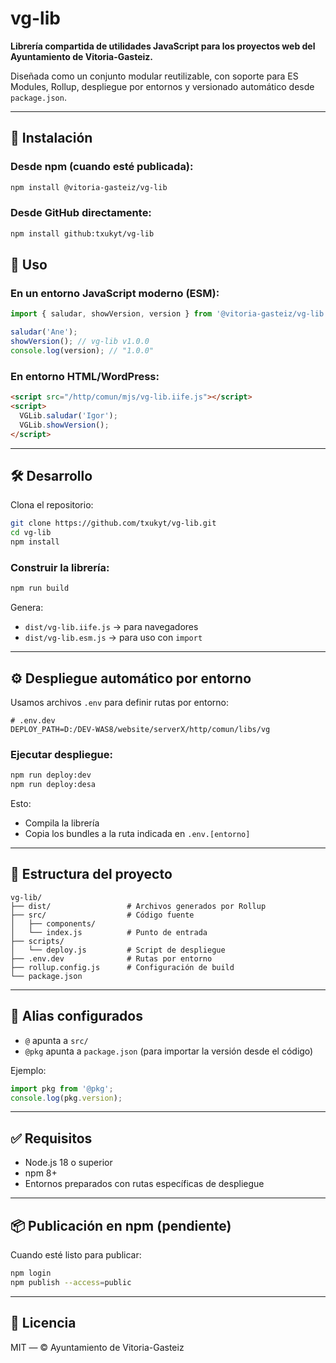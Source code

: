 # vg-lib

**Librería compartida de utilidades JavaScript para los proyectos web del Ayuntamiento de Vitoria-Gasteiz.**

Diseñada como un conjunto modular reutilizable, con soporte para ES Modules, Rollup, despliegue por entornos y versionado automático desde `package.json`.

---

## 🚀 Instalación

### Desde npm (cuando esté publicada):

```bash
npm install @vitoria-gasteiz/vg-lib
```

### Desde GitHub directamente:

```bash
npm install github:txukyt/vg-lib
```

## 🧩 Uso

### En un entorno JavaScript moderno (ESM):

```js
import { saludar, showVersion, version } from '@vitoria-gasteiz/vg-lib';

saludar('Ane');
showVersion(); // vg-lib v1.0.0
console.log(version); // "1.0.0"
```

### En entorno HTML/WordPress:

```html
<script src="/http/comun/mjs/vg-lib.iife.js"></script>
<script>
  VGLib.saludar('Igor');
  VGLib.showVersion();
</script>
```

---

## 🛠️ Desarrollo

Clona el repositorio:

```bash
git clone https://github.com/txukyt/vg-lib.git
cd vg-lib
npm install
```

### Construir la librería:

```bash
npm run build
```

Genera:

- `dist/vg-lib.iife.js` → para navegadores
- `dist/vg-lib.esm.js`  → para uso con `import`

---

## ⚙️ Despliegue automático por entorno

Usamos archivos `.env` para definir rutas por entorno:

```
# .env.dev
DEPLOY_PATH=D:/DEV-WAS8/website/serverX/http/comun/libs/vg
```

### Ejecutar despliegue:

```bash
npm run deploy:dev
npm run deploy:desa
```

Esto:
- Compila la librería
- Copia los bundles a la ruta indicada en `.env.[entorno]`

---

## 📁 Estructura del proyecto

```
vg-lib/
├── dist/                 # Archivos generados por Rollup
├── src/                  # Código fuente
│   ├── components/
│   └── index.js          # Punto de entrada
├── scripts/
│   └── deploy.js         # Script de despliegue
├── .env.dev              # Rutas por entorno
├── rollup.config.js      # Configuración de build
└── package.json
```

---

## 🔧 Alias configurados

- `@` apunta a `src/`
- `@pkg` apunta a `package.json` (para importar la versión desde el código)

Ejemplo:

```js
import pkg from '@pkg';
console.log(pkg.version);
```

---

## ✅ Requisitos

- Node.js 18 o superior
- npm 8+
- Entornos preparados con rutas específicas de despliegue

---

## 📦 Publicación en npm (pendiente)

Cuando esté listo para publicar:

```bash
npm login
npm publish --access=public
```

---

## 📄 Licencia

MIT — © Ayuntamiento de Vitoria-Gasteiz
